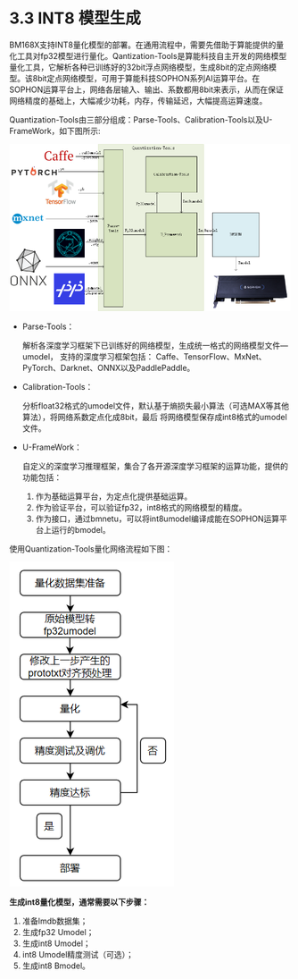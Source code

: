 # 3.3 INT8 模型生成

​BM168X支持INT8量化模型的部署。在通用流程中，需要先借助于算能提供的量化工具对fp32模型进行量化。 ​Qantization-Tools是算能科技自主开发的网络模型量化工具，它解析各种已训练好的32bit浮点网络模型，生成8bit的定点网络模型。该8bit定点网络模型，可用于算能科技SOPHON系列AI运算平台。在SOPHON运算平台上，网络各层输入、输出、系数都用8bit来表示，从而在保证网络精度的基础上，大幅减少功耗，内存，传输延迟，大幅提高运算速度。 ​

Quantization-Tools由三部分组成：Parse-Tools、Calibration-Tools以及U-FrameWork，如下图所示:

![Quantization-Tools结构图](../../.gitbook/assets/Calibration-Tools.png)

*   Parse-Tools：

    解析各深度学习框架下已训练好的网络模型，生成统一格式的网络模型文件—umodel， 支持的深度学习框架包括： Caffe、TensorFlow、MxNet、PyTorch、Darknet、ONNX以及PaddlePaddle。
*   Calibration-Tools：

    分析float32格式的umodel文件，默认基于熵损失最小算法（可选MAX等其他算法），将网络系数定点化成8bit，最后 将网络模型保存成int8格式的umodel文件。
*   U-FrameWork：

    自定义的深度学习推理框架，集合了各开源深度学习框架的运算功能，提供的功能包括：

    1. 作为基础运算平台，为定点化提供基础运算。
    2. 作为验证平台，可以验证fp32，int8格式的网络模型的精度。
    3. 作为接口，通过bmnetu，可以将int8umodel编译成能在SOPHON运算平台上运行的bmodel。

使用Quantization-Tools量化网络流程如下图：

![量化流程](../../.gitbook/assets/量化流程.png)

**生成int8量化模型，通常需要以下步骤：**

1. 准备lmdb数据集；
2. 生成fp32 Umodel；
3. 生成int8 Umodel；
4. int8 Umodel精度测试（可选）；
5. 生成int8 Bmodel。
